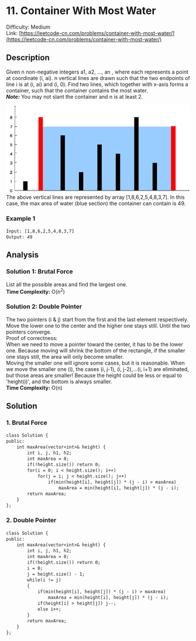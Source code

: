 # 11. Container With Most Water
Difficulty: Medium  
Link: [https://leetcode-cn.com/problems/container-with-most-water/](https://leetcode-cn.com/problems/container-with-most-water/)
## Description
Given n non-negative integers a1, a2, ..., an , where each represents a point at coordinate (i, ai). n vertical lines are drawn such that the two endpoints of line i is at (i, ai) and (i, 0). Find two lines, which together with x-axis forms a container, such that the container contains the most water.  
***Note:*** You may not slant the container and n is at least 2.  
<div align=center><img src="https://github.com/WindsorWZZ/LeetCode-Solution/blob/master/pic/LC11.jpg"></div>   
The above vertical lines are represented by array [1,8,6,2,5,4,8,3,7]. In this case, the max area of water (blue section) the container can contain is 49.  

### Example 1
``` 
Input: [1,8,6,2,5,4,8,3,7]
Output: 49
```
## Analysis
### Solution 1: Brutal Force  
List all the possible areas and find the largest one.  
**Time Complexity:** O(n<sup>2</sup>)  
### Solution 2: Double Pointer  
The two pointers (i & j) start from the first and the last element respectively. Move the lower one to the center and the higher one stays still. Until the two pointers converge.  
Proof of correctness:  
When we need to move a pointer toward the center, it has to be the lower one. Because moving will shrink the bottom of the rectangle, if the smaller one stays still, the area will only become smaller.  
Moving the smaller one will ignore some cases, but it is reasonable. When we move the smaller one (i), the cases (i, j-1), (i, j-2),...(i, i+1) are eliminated, but those areas are smaller! Because the height could be less or equal to 'height(i)', and the bottom is always smaller.   
**Time Complexity:** O(n)  

## Solution   
### 1. Brutal Force
```
class Solution {
public:
    int maxArea(vector<int>& height) {
        int i, j, h1, h2;
        int maxArea = 0;
        if(!height.size()) return 0;
        for(i = 0; i < height.size(); i++)
            for(j = i; j < height.size(); j++)
                if(min(height[i], height[j]) * (j - i) > maxArea)
                    maxArea = min(height[i], height[j]) * (j - i);
        return maxArea;
    }
};
```
### 2. Double Pointer
```
class Solution {
public:
    int maxArea(vector<int>& height) {
        int i, j, h1, h2;
        int maxArea = 0;
        if(!height.size()) return 0;
        i = 0;
        j = height.size() - 1;
        while(i != j)
        {
            if(min(height[i], height[j]) * (j - i) > maxArea)
                maxArea = min(height[i], height[j]) * (j - i);
            if(height[i] > height[j]) j--;
            else i++;
        }
        return maxArea;
    }
};
```
